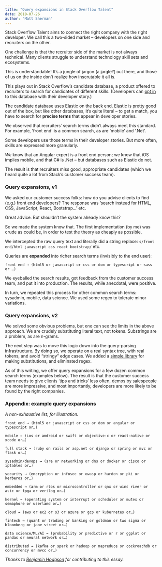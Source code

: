 ```yaml
---
title: "Query expansions in Stack Overflow Talent"
date: 2018-07-26
author: "Matt Sherman"
---
```


Stack Overflow Talent aims to connect the right company with the right developer. We call this a two-sided market – developers on one side and recruiters on the other.

One challenge is that the recruiter side of the market is not always technical. Many clients struggle to understand technology skill sets and ecosystems.

This is understandable! It’s a jungle of jargon (a jargle?) out there, and those of us on the inside don’t realize how inscrutable it all is.

This plays out in Stack Overflow’s candidate database, a product offered to recruiters to search for candidates of different skills. (Developers can [opt in](https://stackoverflow.com/users/jobsearch/current) to this database with their developer story.)

The candidate database uses Elastic on the back end. Elastic is pretty good out of the box, but like other databases, it’s quite literal – to get a match, you have to search for **precise terms** that appear in developer stories.

We observed that recruiters’ search terms didn’t always meet this standard. For example, ‘front end’ is a common search, as are ‘mobile’ and ‘.Net’.

Some developers use those terms in their developer stories. But more often, skills are expressed more granularly.

_We_ know that an Angular expert is a front end person; we know that iOS implies mobile, and that C# is .Net – but databases such as Elastic do not.

The result is that recruiters miss good, appropriate candidates (which we heard quite a lot from Stack’s customer success team).

### Query expansions, v1

We asked our customer success folks: how do you advise clients to find (e.g.) front end developers? The response was ‘search instead for HTML, CSS, JavaScript, React, Bootstrap…’ etc.

Great advice. But shouldn’t the system already know this?

So we made the system know that. The first implementation (by me) was crude as could be, in order to test the theory as cheaply as possible.

We intercepted the raw query text and literally did a string replace: `s/front end/html javascript css react bootstrap/` etc.

Queries are **expanded** into richer search terms (invisibly to the end user):

`front end → (html5 or javascript or css or dom or typescript or sass or …)`

We eyeballed the search results, got feedback from the customer success team, and put it into production. The results, while anecdotal, were positive.

In turn, we repeated this process for other common search terms: sysadmin, mobile, data science. We used some regex to tolerate minor variations.

### Query expansions, v2

We solved some obvious problems, but one can see the limits in the above approach. We are crudely substituting literal text, not tokens. Substrings are a problem, as are n-grams.

The next step was to move this logic down into the query-parsing infrastructure. By doing so, we operate on a real syntax tree, with real tokens, and avoid “stringy” edge cases. We added a [simple library](https://www.benjamin.pizza/posts/2017-11-13-recursion-without-recursion.html) for making substitutions, and eliminated regex.

As of this writing, we offer query expansions for a few dozen common search terms (examples below). The result is that the customer success team needs to give clients ‘tips and tricks’ less often, demos by salespeople are more impressive, and most importantly, developers are more likely to be found by the right companies.

### Appendix: example query expansions

_A non-exhaustive list, for illustration._

`front end → (html5 or javascript or css or dom or angular or typescript or…)`

`mobile → (ios or android or swift or objective-c or react-native or xcode or…)`

`full stack → (ruby on rails or asp.net or django or spring or mvc or flask or…)`

`sysadmin/devops → (sre or networking or dns or docker or cisco or iptables or…)`

`security → (encryption or infosec or owasp or harden or pki or kerberos or…)`

`embedded → (arm or rtos or microcontroller or qnx or wind river or asic or fpga or verilog or…)`

`kernel → (operating system or interrupt or scheduler or mutex or semaphore or userland or…)`

`cloud → (aws or ec2 or s3 or azure or gcp or kubernetes or…)`

`fintech → (quant or trading or banking or goldman or two sigma or bloomberg or jane street or…)`

`data science/ML/AI → (probability or predictive or r or ggplot or pandas or neural network or…)`

`distributed → (kafka or spark or hadoop or mapreduce or cockroachdb or concurrency or mvcc or…)`


_Thanks to [Benjamin Hodgson](https://www.benjamin.pizza) for contributing to this essay._